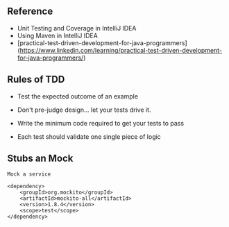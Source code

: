 ## Reference
- Unit Testing and Coverage in IntelliJ IDEA
- Using Maven in IntelliJ IDEA
- [practical-test-driven-development-for-java-programmers] (https://www.linkedin.com/learning/practical-test-driven-development-for-java-programmers/)


## Rules of TDD
- Test the expected outcome of an example

- Don't pre-judge design... let your tests drive it.

- Write the minimum code required to get your tests to pass

- Each test should validate one single piece of logic


## Stubs an Mock
    Mock a service
    
```
<dependency>
    <groupId>org.mockito</groupId>
    <artifactId>mockito-all</artifactId>
    <version>1.8.4</version>
    <scope>test</scope>
</dependency>
``` 
